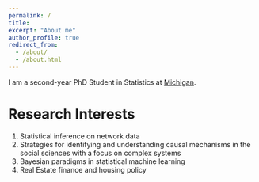 ```yaml
---
permalink: /
title:
excerpt: "About me"
author_profile: true
redirect_from:
  - /about/
  - /about.html
---
```


I am a second-year PhD Student in Statistics at [Michigan](https://lsa.umich.edu/stats). 

Research Interests
======
1. Statistical inference on network data
2. Strategies for identifying and understanding causal mechanisms in the social sciences with a focus on complex systems
3. Bayesian paradigms in statistical machine learning
4. Real Estate finance and housing policy


